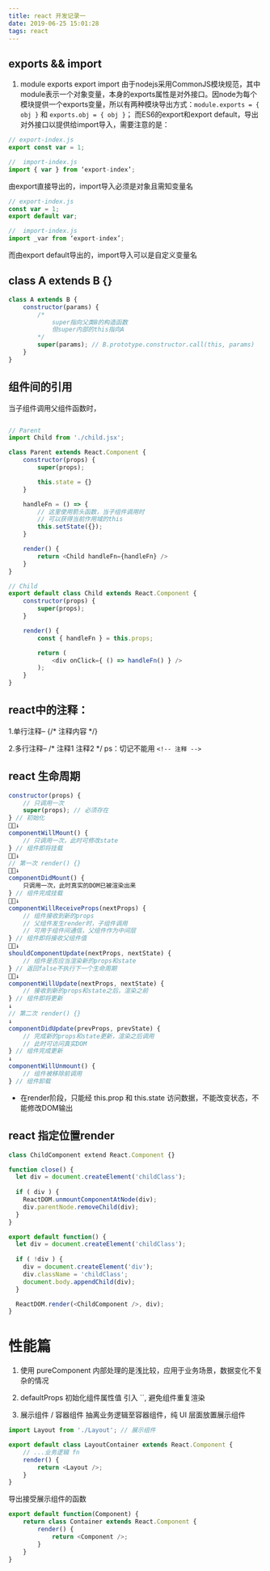 ```yaml
---
title: react 开发记录一
date: 2019-06-25 15:01:28
tags: react
---
```


## exports && import

1. module exports export import
由于nodejs采用CommonJS模块规范，其中module表示一个对象变量，本身的exports属性是对外接口。因node为每个模块提供一个exports变量，所以有两种模块导出方式：`module.exports = { obj }` 和 `exports.obj = { obj }`；
而ES6的export和export default，导出对外接口以提供给import导入，需要注意的是：
```javascript
// export-index.js
export const var = 1;

//  import-index.js
import { var } from ‘export-index’;
```
由export直接导出的，import导入必须是对象且需知变量名

```javascript
// export-index.js
const var = 1;
export default var;

//  import-index.js
import _var from ‘export-index’;
```
而由export default导出的，import导入可以是自定义变量名


## class A extends B {}
```javascript
class A extends B {
	constructor(params) {
		/*
			super指向父类B的构造函数
			但super内部的this指向A
		*/
		super(params); // B.prototype.constructor.call(this, params)
	}
}
```

## 组件间的引用

当子组件调用父组件函数时，

```javascript

// Parent
import Child from './child.jsx';

class Parent extends React.Component {
	constructor(props) {
		super(props);

		this.state = {}
	}

	handleFn = () => {
		// 这里使用箭头函数，当子组件调用时
		// 可以获得当前作用域的this
		this.setState({});
	}

	render() {
		return <Child handleFn={handleFn} />
	}
}

// Child
export default class Child extends React.Component {
	constructor(props) {
		super(props);
	}

	render() {
		const { handleFn } = this.props;

		return (
			<div onClick={ () => handleFn() } />
		);
	}
}
```

## react中的注释：

1.单行注释– 
{/* 注释内容 */} 

2.多行注释– 
/* 
注释1 
注释2 
*/ 
ps：切记不能用 `<!-- 注释 -->`

## react 生命周期

```javascript
constructor(props) { 
	// 只调用一次
	super(props); // 必须存在 
} // 初始化
↓
componentWillMount() { 
	// 只调用一次，此时可修改state
} // 组件即将挂载
↓
// 第一次 render() {}
↓
componentDidMount() {
	只调用一次，此时真实的DOM已被渲染出来
} // 组件完成挂载
↓
componentWillReceiveProps(nextProps) {
	// 组件接收到新的props
	// 父组件发生render时，子组件调用
	// 可用于组件间通信，父组件作为中间层
} // 组件即将接收父组件值
↓
shouldComponentUpdate(nextProps, nextState) {
	// 组件是否应当渲染新的props和state
} // 返回false不执行下一个生命周期
↓
componentWillUpdate(nextProps, nextState) {
	// 接收到新的props和state之后，渲染之前
} // 组件即将更新
↓
// 第二次 render() {}
↓
componentDidUpdate(prevProps, prevState) {
	// 完成新的props和state更新，渲染之后调用
	// 此时可访问真实DOM
} // 组件完成更新
↓
componentWillUnmount() {
	// 组件被移除前调用
} // 组件卸载

```

* 在render阶段，只能经 this.prop 和 this.state 访问数据，不能改变状态，不能修改DOM输出

## react 指定位置render

```javascript
class ChildComponent extend React.Component {}

function close() {
  let div = document.createElement('childClass');
  
  if ( div ) {
    ReactDOM.unmountComponentAtNode(div);
    div.parentNode.removeChild(div);
  }
}

export default function() {
  let div = document.createElement('childClass');
  
  if ( !div ) {
    div = document.createElement('div');
    div.className = 'childClass';
    document.body.appendChild(div);
  }

  ReactDOM.render(<ChildComponent />, div);
}

```

# 性能篇
1. 使用 pureComponent
内部处理的是浅比较，应用于业务场景，数据变化不复杂的情况

2. defaultProps 初始化组件属性值
引入 ``, 避免组件重复渲染

3. 展示组件 / 容器组件
抽离业务逻辑至容器组件，纯 UI 层面放置展示组件

```javascript
import Layout from './Layout'; // 展示组件

export default class LayoutContainer extends React.Component {
	// ...业务逻辑 fn
	render() {
		return <Layout />;
	}
}
```

导出接受展示组件的函数

```javascript
export default function(Component) {
	return class Container extends React.Component {
		render() {
			return <Component />;
		}
	}
}

```